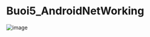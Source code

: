 # Buoi5_AndroidNetWorking
![image](https://github.com/hoanglv03/Buoi5_AndroidNetWorking/assets/123723506/e0ae558a-14ae-4a28-b46c-38de25a31cec)
